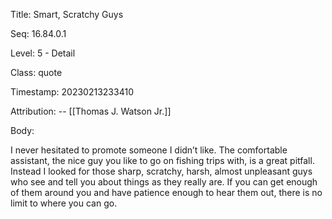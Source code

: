Title:  Smart, Scratchy Guys

Seq:    16.84.0.1

Level:  5 - Detail

Class:  quote

Timestamp: 20230213233410

Attribution: -- [[Thomas J. Watson Jr.]]

Body:

I never hesitated to promote someone I didn’t like. The comfortable assistant, the nice guy you like to go on fishing trips with, is a great pitfall. Instead I looked for those sharp, scratchy, harsh, almost unpleasant guys who see and tell you about things as they really are. If you can get enough of them around you and have patience enough to hear them out, there is no limit to where you can go.

